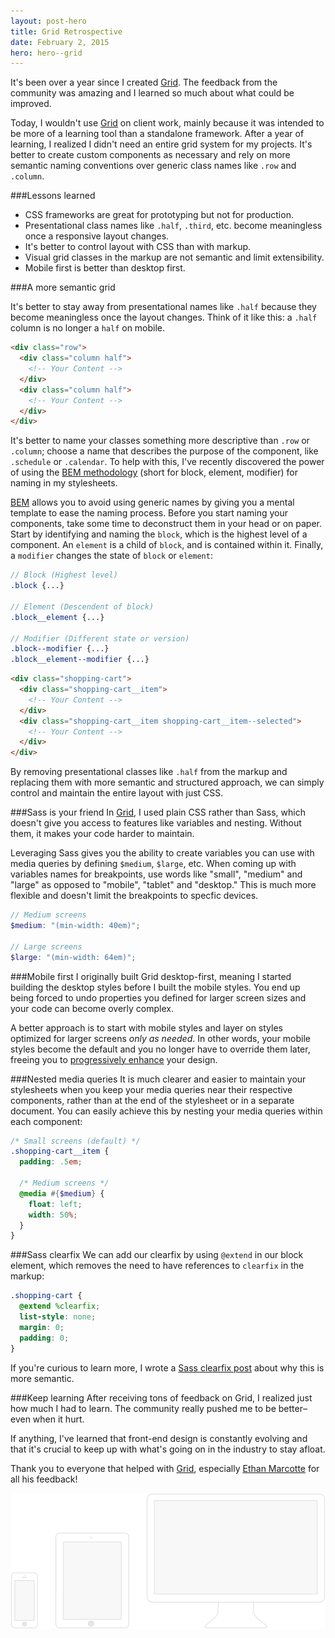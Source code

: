 ```yaml
---
layout: post-hero
title: Grid Retrospective
date: February 2, 2015
hero: hero--grid
---
```


It's been over a year since I created [Grid]({{site.url}}/grid). The feedback from the community was amazing and I learned so much about what could be improved.

Today, I wouldn't use [Grid]({{site.url}}/grid) on client work, mainly because it was intended to be more of a learning tool than a standalone framework. After a year of learning, I realized I didn't need an entire grid system for my projects. It's better to create custom components as necessary and rely on more semantic naming conventions over generic class names like `.row` and `.column`.

###Lessons learned

* CSS frameworks are great for prototyping but not for production.
* Presentational class names like `.half`, `.third`, etc. become meaningless once a responsive layout changes.
* It's better to control layout with CSS than with markup.
* Visual grid classes in the markup are not semantic and limit extensibility.
* Mobile first is better than desktop first.

###A more semantic grid

It's better to stay away from presentational names like `.half` because they become meaningless once the layout changes. Think of it like this: a `.half` column is no longer a `half` on mobile.

```html
<div class="row">
  <div class="column half">
    <!-- Your Content -->
  </div>
  <div class="column half">
    <!-- Your Content -->
  </div>
</div>
```

It's better to name your classes something more descriptive than `.row` or `.column`; choose a name that describes the purpose of the component, like `.schedule` or `.calendar`. To help with this, I've recently discovered the power of using the [BEM methodology](http://www.csswizardry.com/2013/01/mindbemding-getting-your-head-round-bem-syntax) (short for block, element, modifier) for naming in my stylesheets.

[BEM](http://csswizardry.com/2013/01/mindbemding-getting-your-head-round-bem-syntax) allows you to avoid using generic names by giving you a mental template to ease the naming process. Before you start naming your components, take some time to deconstruct them in your head or on paper. Start by identifying and naming the `block`, which is the highest level of a component. An `element` is a child of `block`, and is contained within it. Finally, a `modifier` changes the state of `block` or `element`:

```scss
// Block (Highest level)
.block {...}

// Element (Descendent of block)
.block__element {...}

// Modifier (Different state or version)
.block--modifier {...}
.block__element--modifier {...}
```

```html
<div class="shopping-cart">
  <div class="shopping-cart__item">
    <!-- Your Content -->
  </div>
  <div class="shopping-cart__item shopping-cart__item--selected">
    <!-- Your Content -->
  </div>
</div>
```

By removing presentational classes like `.half` from the markup and replacing them with more semantic and structured approach, we can simply control and maintain the entire layout with just CSS.

###Sass is your friend
In [Grid]({{site.url}}/grid), I used plain CSS rather than Sass, which doesn't give you access to features like variables and nesting. Without them, it makes your code harder to maintain.

Leveraging Sass gives you the ability to create variables you can use with media queries by defining `$medium`, `$large`, etc. When coming up with variables names for breakpoints, use words like "small", "medium" and "large" as opposed to "mobile", "tablet" and "desktop." This is much more flexible and doesn't limit the breakpoints to specfic devices.

```scss
// Medium screens
$medium: "(min-width: 40em)";

// Large screens
$large: "(min-width: 64em)";

```

###Mobile first
I originally built Grid desktop-first, meaning I started building the desktop styles before I built the mobile styles. You end up being forced to undo properties you defined for larger screen sizes and your code can become overly complex.

A better approach is to start with mobile styles and layer on styles optimized for larger screens *only as needed*. In other words, your mobile styles become the default and you no longer have to override them later, freeing you to [progressively enhance](http://bradfrost.com/blog/web/mobile-first-responsive-web-design) your design.

###Nested media queries
It is much clearer and easier to maintain your stylesheets when you keep your media queries near their respective components, rather than at the end of the stylesheet or in a separate document. You can easily achieve this by nesting your media queries within each component:

```scss
/* Small screens (default) */
.shopping-cart__item {
  padding: .5em;

  /* Medium screens */
  @media #{$medium} {
    float: left;
    width: 50%;
  }
}
```

###Sass clearfix
We can add our clearfix by using `@extend` in our block element, which removes the need to have references to `clearfix` in the markup:

```scss
.shopping-cart {
  @extend %clearfix;
  list-style: none;
  margin: 0;
  padding: 0;
}
```

If you're curious to learn more, I wrote a [Sass clearfix post]({{site.url}}/blog/sass) about why this is more semantic.

###Keep learning
After receiving tons of feedback on Grid, I realized just how much I had to learn. The community really pushed me to be better–even when it hurt.

If anything, I've learned that front-end design is constantly evolving and that it's crucial to keep up with what's going on in the industry to stay afloat.

Thank you to everyone that helped with [Grid]({{site.url}}/grid), especially [Ethan Marcotte](http://ethanmarcotte.com/) for all his feedback!

![Responsive](/assets/images/blog/grid/responsive.svg)
